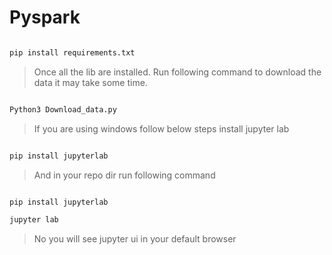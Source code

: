 # Pyspark 

``` python 

pip install requirements.txt

```
> Once all the lib are installed. Run following command to download the data it may take some time.

``` python 

Python3 Download_data.py

```

> If you are using windows follow below steps install jupyter lab


``` python 

pip install jupyterlab

```

> And in your repo dir run following command


``` python 

pip install jupyterlab

jupyter lab

```

> No you will see jupyter ui in your default browser